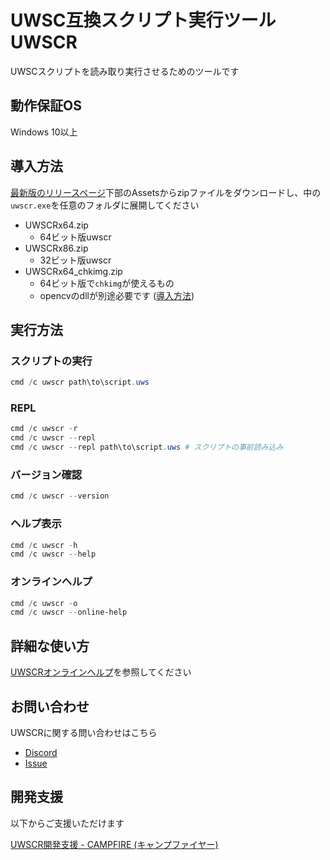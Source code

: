UWSC互換スクリプト実行ツール UWSCR
=====

UWSCスクリプトを読み取り実行させるためのツールです

動作保証OS
----

Windows 10以上

導入方法
----

[最新版のリリースページ](https://github.com/stuncloud/UWSCR/releases/latest/#:~:text=Assets)下部のAssetsからzipファイルをダウンロードし、中の`uwscr.exe`を任意のフォルダに展開してください

- UWSCRx64.zip
    - 64ビット版uwscr
- UWSCRx86.zip
    - 32ビット版uwscr
- UWSCRx64_chkimg.zip
    - 64ビット版で`chkimg`が使えるもの
    - opencvのdllが別途必要です ([導入方法](https://stuncloud.github.io/UWSCR/builtins/window.html#opencv))

実行方法
----

### スクリプトの実行

```powershell
cmd /c uwscr path\to\script.uws
```

### REPL

```powershell
cmd /c uwscr -r
cmd /c uwscr --repl
cmd /c uwscr --repl path\to\script.uws # スクリプトの事前読み込み
```

### バージョン確認

```powershell
cmd /c uwscr --version
```

### ヘルプ表示

```powershell
cmd /c uwscr -h
cmd /c uwscr --help
```

### オンラインヘルプ

```powershell
cmd /c uwscr -o
cmd /c uwscr --online-help
```

詳細な使い方
----

[UWSCRオンラインヘルプ](https://stuncloud.github.io/UWSCR/index.html)を参照してください

お問い合わせ
----

UWSCRに関する問い合わせはこちら

- [Discord](https://discord.gg/Y9VtAMZ)
- [Issue](https://github.com/stuncloud/UWSCR/issues)

開発支援
----

以下からご支援いただけます

[UWSCR開発支援 - CAMPFIRE (キャンプファイヤー)](https://community.camp-fire.jp/projects/view/336074)